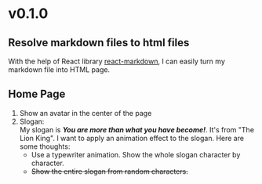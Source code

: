 # v0.1.0

## Resolve markdown files to html files

With the help of React library [react-markdown](https://github.com/remarkjs/react-markdown), I can easily turn my markdown file into HTML page.

## Home Page

1. Show an avatar in the center of the page
2. Slogan:  
   My slogan is _**You are more than what you have become!**_. It's from "The Lion King". I want to apply an animation effect to the slogan. Here are some thoughts:
   - Use a typewriter animation. Show the whole slogan character by character.
   - ~~Show the entire slogan from random characters.~~
